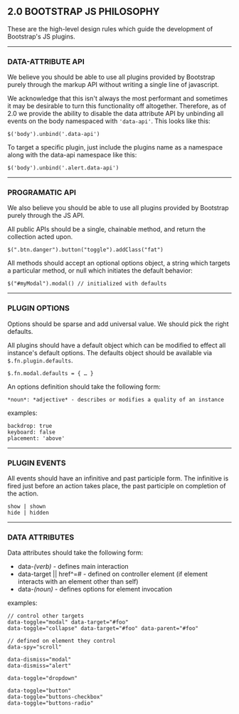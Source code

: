 ## 2.0 BOOTSTRAP JS PHILOSOPHY
These are the high-level design rules which guide the development of Bootstrap's JS plugins.

---

### DATA-ATTRIBUTE API

We believe you should be able to use all plugins provided by Bootstrap purely through the markup API without writing a single line of javascript.

We acknowledge that this isn't always the most performant and sometimes it may be desirable to turn this functionality off altogether. Therefore, as of 2.0 we provide the ability to disable the data attribute API by unbinding all events on the body namespaced with `'data-api'`. This looks like this:

    $('body').unbind('.data-api')

To target a specific plugin, just include the plugins name as a namespace along with the data-api namespace like this:

    $('body').unbind('.alert.data-api')

---

### PROGRAMATIC API

We also believe you should be able to use all plugins provided by Bootstrap purely through the JS API.

All public APIs should be a single, chainable method, and return the collection acted upon.

    $(".btn.danger").button("toggle").addClass("fat")

All methods should accept an optional options object, a string which targets a particular method, or null which initiates the default behavior:

    $("#myModal").modal() // initialized with defaults

---

### PLUGIN OPTIONS

Options should be sparse and add universal value. We should pick the right defaults.

All plugins should have a default object which can be modified to effect all instance's default options. The defaults object should be available via `$.fn.plugin.defaults`.

    $.fn.modal.defaults = { … }

An options definition should take the following form:

    *noun*: *adjective* - describes or modifies a quality of an instance

examples:

    backdrop: true
    keyboard: false
    placement: 'above'

---

### PLUGIN EVENTS

All events should have an infinitive and past participle form. The infinitive is fired just before an action takes place, the past participle on completion of the action.

    show | shown
    hide | hidden

---


### DATA ATTRIBUTES

Data attributes should take the following form:

- data-*(verb)* - defines main interaction
- data-target || href^=# - defined on controller element (if element interacts with an element other than self)
- data-*(noun)* - defines options for element invocation

examples:

    // control other targets
    data-toggle="modal" data-target="#foo"
    data-toggle="collapse" data-target="#foo" data-parent="#foo"

    // defined on element they control
    data-spy="scroll"

    data-dismiss="modal"
    data-dismiss="alert"

    data-toggle="dropdown"

    data-toggle="button"
    data-toggle="buttons-checkbox"
    data-toggle="buttons-radio"